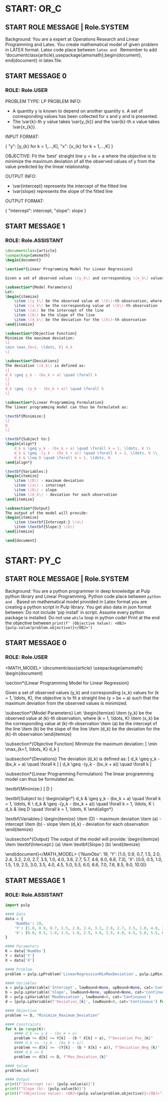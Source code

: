# START: OR_C 
## START ROLE MESSAGE | Role.SYSTEM 
Background: You are a expert at Operations Research and Linear Programming and Latex. You create mathematical model of given problem in LATEX format. Latex code place between ```latex and ``` Remember to add 'documentclass{article},usepackage{amsmath},begin{document}, end{document} in latex file. 
## START MESSAGE 0 
### ROLE: Role.USER
<DESCRIPTION>
PROBLEM TYPE: LP
PROBLEM INFO:

- A quantity y is known to depend on another quantity x. A set of corresponding values has been collected for x and y and is presented.
- The \var{k}-th y value takes \var{y_{k}} and the \var{k}-th x value takes \var{x_{k}}.

INPUT FORMAT:

{
    "y": [y_{k} for k = 1,...,K],
    "x": [x_{k} for k = 1,...,K]
}


OBJECTIVE: Fit the ‘best’ straight line y = bx + a where the objective is to minimize the maximum deviation of all the observed values of y from the value predicted by the linear relationship.

OUTPUT INFO:

- \var{intercept} represents the intercept of the fitted line
- \var{slope} represents the slope of the fitted line

OUTPUT FORMAT:

{
    "intercept": intercept,
    "slope": slope
}
</DESCRIPTION>


## START MESSAGE 1 
### ROLE: Role.ASSISTANT
```latex
\documentclass{article}
\usepackage{amsmath}
\begin{document}

\section*{Linear Programming Model for Linear Regression}

Given a set of observed values \(y_k\) and corresponding \(x_k\) values for \(k = 1, \ldots, K\), the objective is to fit a straight line \(y = bx + a\) such that the maximum deviation from the observed values is minimized.

\subsection*{Model Parameters}
Let:
\begin{itemize}
    \item \(y_k\) be the observed value at \(k\)-th observation, where \(k = 1, \ldots, K\)
    \item \(x_k\) be the corresponding value at \(k\)-th observation
    \item \(a\) be the intercept of the line
    \item \(b\) be the slope of the line
    \item \(d_k\) be the deviation for the \(k\)-th observation
\end{itemize}

\subsection*{Objective Function}
Minimize the maximum deviation:
\[
\min \max_{k=1, \ldots, K} d_k
\]

\subsection*{Deviations}
The deviation \(d_k\) is defined as:
\[
d_k \geq y_k - (bx_k + a) \quad \forall k
\]
\[
d_k \geq -(y_k - (bx_k + a)) \quad \forall k
\]

\subsection*{Linear Programming Formulation}
The linear programming model can thus be formulated as:

\textbf{Minimize:}
\[
D
\]

\textbf{Subject to:}
\begin{align*}
    d_k & \geq y_k - (bx_k + a) \quad \forall k = 1, \ldots, K \\
    d_k & \geq -(y_k - (bx_k + a)) \quad \forall k = 1, \ldots, K \\
    d_k & \leq D \quad \forall k = 1, \ldots, K
\end{align*}

\textbf{Variables:}
\begin{itemize}
    \item \(D\) - maximum deviation
    \item \(a\) - intercept
    \item \(b\) - slope
    \item \(d_k\) - deviation for each observation
\end{itemize}

\subsection*{Output}
The output of the model will provide:
\begin{itemize}
    \item \textbf{Intercept:} \(a\)
    \item \textbf{Slope:} \(b\)
\end{itemize}

\end{document}
```

# START: PY_C 
## START ROLE MESSAGE | Role.SYSTEM 
Background: You are a python programmer in deep knowledge at Pulp python library and Linear Programming. Python code place between ```python and ```. Based on mathematical model provided in Latex format you are creating a python script in Pulp library. You get also data in json format between: <DATA></DATA> Do not include 'pip install' in script. Assume every python package is installed. Do not use `while` loop in python code! Print at the end the objective between <OBJ></OBJ> `print(f' (Objective Value): <OBJ>{pulp.value(problem.objective)}</OBJ>')` 
## START MESSAGE 0 
### ROLE: Role.USER
<MATH_MODEL>
\documentclass{article}
\usepackage{amsmath}
\begin{document}

\section*{Linear Programming Model for Linear Regression}

Given a set of observed values \(y_k\) and corresponding \(x_k\) values for \(k = 1, \ldots, K\), the objective is to fit a straight line \(y = bx + a\) such that the maximum deviation from the observed values is minimized.

\subsection*{Model Parameters}
Let:
\begin{itemize}
    \item \(y_k\) be the observed value at \(k\)-th observation, where \(k = 1, \ldots, K\)
    \item \(x_k\) be the corresponding value at \(k\)-th observation
    \item \(a\) be the intercept of the line
    \item \(b\) be the slope of the line
    \item \(d_k\) be the deviation for the \(k\)-th observation
\end{itemize}

\subsection*{Objective Function}
Minimize the maximum deviation:
\[
\min \max_{k=1, \ldots, K} d_k
\]

\subsection*{Deviations}
The deviation \(d_k\) is defined as:
\[
d_k \geq y_k - (bx_k + a) \quad \forall k
\]
\[
d_k \geq -(y_k - (bx_k + a)) \quad \forall k
\]

\subsection*{Linear Programming Formulation}
The linear programming model can thus be formulated as:

\textbf{Minimize:}
\[
D
\]

\textbf{Subject to:}
\begin{align*}
    d_k & \geq y_k - (bx_k + a) \quad \forall k = 1, \ldots, K \\
    d_k & \geq -(y_k - (bx_k + a)) \quad \forall k = 1, \ldots, K \\
    d_k & \leq D \quad \forall k = 1, \ldots, K
\end{align*}

\textbf{Variables:}
\begin{itemize}
    \item \(D\) - maximum deviation
    \item \(a\) - intercept
    \item \(b\) - slope
    \item \(d_k\) - deviation for each observation
\end{itemize}

\subsection*{Output}
The output of the model will provide:
\begin{itemize}
    \item \textbf{Intercept:} \(a\)
    \item \textbf{Slope:} \(b\)
\end{itemize}

\end{document}</MATH_MODEL>
<DATA>
{'NumObs': 19, 'Y': [1.0, 0.9, 0.7, 1.5, 2.0, 2.4, 3.2, 2.0, 2.7, 3.5, 1.0, 4.0, 3.6, 2.7, 5.7, 4.6, 6.0, 6.8, 7.3], 'X': [0.0, 0.5, 1.0, 1.5, 1.9, 2.5, 3.0, 3.5, 4.0, 4.5, 5.0, 5.5, 6.0, 6.6, 7.0, 7.6, 8.5, 9.0, 10.0]}</DATA>


## START MESSAGE 1 
### ROLE: Role.ASSISTANT
```python
import pulp

#### Data
data = {
    'NumObs': 19,
    'Y': [1.0, 0.9, 0.7, 1.5, 2.0, 2.4, 3.2, 2.0, 2.7, 3.5, 1.0, 4.0, 3.6, 2.7, 5.7, 4.6, 6.0, 6.8, 7.3],
    'X': [0.0, 0.5, 1.0, 1.5, 1.9, 2.5, 3.0, 3.5, 4.0, 4.5, 5.0, 5.5, 6.0, 6.6, 7.0, 7.6, 8.5, 9.0, 10.0]
}

#### Parameters
K = data['NumObs']
Y = data['Y']
X = data['X']

#### Problem
problem = pulp.LpProblem('LinearRegressionMinMaxDeviation', pulp.LpMinimize)

#### Variables
a = pulp.LpVariable('Intercept', lowBound=None, upBound=None, cat='Continuous')
b = pulp.LpVariable('Slope', lowBound=None, upBound=None, cat='Continuous')
D = pulp.LpVariable('MaxDeviation', lowBound=0, cat='Continuous')
d = [pulp.LpVariable(f'Deviation_{k}', lowBound=0, cat='Continuous') for k in range(K)]

#### Objective
problem += D, "Minimize_Maximum_Deviation"

#### Constraints
for k in range(K):
    #### d_k >= y_k - (bx_k + a)
    problem += d[k] >= Y[k] - (b * X[k] + a), f"Deviation_Pos_{k}"
    #### d_k >= -(y_k - (bx_k + a))
    problem += d[k] >= -(Y[k] - (b * X[k] + a)), f"Deviation_Neg_{k}"
    #### d_k <= D
    problem += d[k] <= D, f"Max_Deviation_{k}"

#### Solve
problem.solve()

#### Output
print(f"Intercept (a): {pulp.value(a)}")
print(f"Slope (b): {pulp.value(b)}")
print(f"(Objective Value): <OBJ>{pulp.value(problem.objective)}</OBJ>")
```

